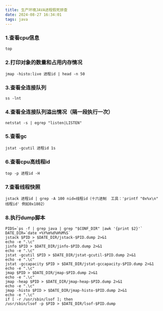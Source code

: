 ```yaml
---
title: 生产环境JAVA进程假死排查
date: 2024-08-27 16:34:01
tags: java
---
```


### 1.查看cpu信息
    top
    
### 2.打印对象的数量和占用内存情况
    jmap -histo:live 进程id | head -n 50

### 3.查看全连接队列
    ss -lnt

### 4.查看全连接队列溢出情况（隔一段执行一次）
    netstat -s | egrep "listen|LISTEN"

### 5.查看gc
    jstat -gcutil 进程id 1s

### 6.查看cpu高线程id
    top -p 进程id -H

### 7.查看线程快照
    jstack 进程id | grep -A 100 nid=线程id（十六进制  工具：'printf "0x%x\n" 线程id' 例如0x1802）

### 8.执行dump脚本
    PIDS=`ps -f | grep java | grep "$CONF_DIR" |awk '{print $2}'`
    DATE_DIR=`date +%Y%m%d%H%M%S`
	jstack $PID > $DATE_DIR/jstack-$PID.dump 2>&1
	echo -e ".\c"
	jinfo $PID > $DATE_DIR/jinfo-$PID.dump 2>&1
	echo -e ".\c"
	jstat -gcutil $PID > $DATE_DIR/jstat-gcutil-$PID.dump 2>&1
	echo -e ".\c"
	jstat -gccapacity $PID > $DATE_DIR/jstat-gccapacity-$PID.dump 2>&1
	echo -e ".\c"
	jmap $PID > $DATE_DIR/jmap-$PID.dump 2>&1
	echo -e ".\c"
	jmap -heap $PID > $DATE_DIR/jmap-heap-$PID.dump 2>&1
	echo -e ".\c"
	jmap -histo $PID > $DATE_DIR/jmap-histo-$PID.dump 2>&1
	echo -e ".\c"
	if [ -r /usr/sbin/lsof ]; then
	/usr/sbin/lsof -p $PID > $DATE_DIR/lsof-$PID.dump